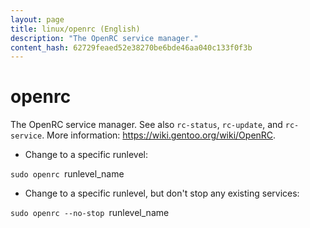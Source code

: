 ```yaml
---
layout: page
title: linux/openrc (English)
description: "The OpenRC service manager."
content_hash: 62729feaed52e38270be6bde46aa040c133f0f3b
---
```

# openrc

The OpenRC service manager.
See also `rc-status`, `rc-update`, and `rc-service`.
More information: <https://wiki.gentoo.org/wiki/OpenRC>.

- Change to a specific runlevel:

`sudo openrc `<span class="tldr-var badge badge-pill bg-dark-lm bg-white-dm text-white-lm text-dark-dm font-weight-bold">runlevel_name</span>

- Change to a specific runlevel, but don't stop any existing services:

`sudo openrc --no-stop `<span class="tldr-var badge badge-pill bg-dark-lm bg-white-dm text-white-lm text-dark-dm font-weight-bold">runlevel_name</span>
